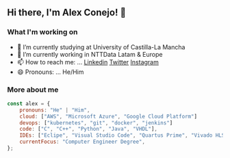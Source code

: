 ## Hi there, I'm Alex Conejo! 👋


### What I'm working on

- 🔭 I’m currently studying at University of Castilla-La Mancha
- 🌱 I’m currently working in NTTData Latam & Europe
- 📫 How to reach me: ... [Linkedin](www.linkedin.com/in/alex-conejo-martín-300b81193) [Twitter](https://twitter.com/alexconejo_glvz) [Instagram](https://www.instagram.com/alexconejom/) 
- 😄 Pronouns: ... He/Him


### More about me
```javascript
const alex = {
    pronouns: "He" | "Him",
    cloud: ["AWS", "Microsoft Azure", "Google Cloud Platform"]
    devops: ["kubernetes", "git", "docker", "jenkins"]
    code: ["C", "C++", "Python", "Java", "VHDL"],
    IDEs: ["Eclipe", "Visual Studio Code", "Quartus Prime", "Vivado HLS", "Spyder3"]
    currentFocus: "Computer Engineer Degree",
};
```


